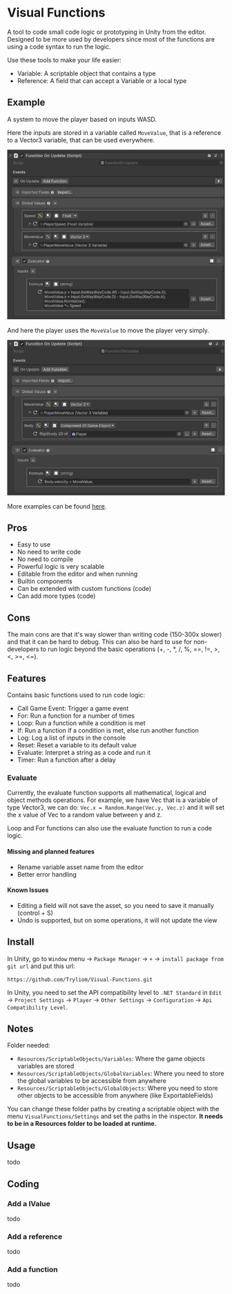 # Visual Functions
A tool to code small code logic or prototyping in Unity from the editor.
Designed to be more used by developers since most of the functions are using a code syntax to run the logic.

Use these tools to make your life easier:
- Variable: A scriptable object that contains a type
- Reference: A field that can accept a Variable or a local type

## Example 
A system to move the player based on inputs WASD.

Here the inputs are stored in a variable called `MoveValue`,
that is a reference to a Vector3 variable, that can be used everywhere.

![SimpleInputManager.png](documentation/images/SimpleInputManager.png)

And here the player uses the `MoveValue` to move the player very simply.

![SimplePlayerMove.png](documentation/images/SimplePlayerMove.png)

More examples can be found [here](./documentation/MoreExamples.md).

## Pros
- Easy to use
- No need to write code
- No need to compile
- Powerful logic is very scalable
- Editable from the editor and when running
- Builtin components
- Can be extended with custom functions (code)
- Can add more types (code)

## Cons
The main cons are that it's way slower than writing code (150-300x slower) and that it can be hard to debug.
This can also be hard to use for non-developers to run logic beyond the basic operations (+, -, *, /, %, ==, !=, >, <, >=, <=).

## Features
Contains basic functions used to run code logic:
- Call Game Event: Trigger a game event
- For: Run a function for a number of times
- Loop: Run a function while a condition is met
- If: Run a function if a condition is met, else run another function
- Log: Log a list of inputs in the console
- Reset: Reset a variable to its default value
- Evaluate: Interpret a string as a code and run it
- Timer: Run a function after a delay

### Evaluate
Currently, the evaluate function supports all mathematical, logical and object methods operations.
For example, we have Vec that is a variable of type Vector3, we can do:
`Vec.x = Random.Range(Vec.y, Vec.z)` and it will set the x value of Vec to a random value between y and z.

Loop and For functions can also use the evaluate function to run a code logic.

#### Missing and planned features
- Rename variable asset name from the editor
- Better error handling

#### Known Issues
- Editing a field will not save the asset, so you need to save it manually (control + S)
- Undo is supported, but on some operations, it will not update the view

## Install
In Unity, go to `Window` menu -> `Package Manager` -> `+` -> `install package from git url` and put this url:
```
https://github.com/Tryliom/Visual-Functions.git
```

In Unity, you need to set the API compatibility level to `.NET Standard` in `Edit` -> `Project Settings` -> `Player` -> `Other Settings` -> `Configuration` -> `Api Compatibility Level`.

## Notes
Folder needed:
- `Resources/ScriptableObjects/Variables`: Where the game objects variables are stored
- `Resources/ScriptableObjects/GlobalVariables`: Where you need to store the global variables to be accessible from anywhere
- `Resources/ScriptableObjects/GlobalObjects`: Where you need to store other objects to be accessible from anywhere (like ExportableFields)

You can change these folder paths by creating a scriptable object with the menu `VisualFunctions/Settings` and set the paths in the inspector.
**It needs to be in a Resources folder to be loaded at runtime.**

## Usage
todo

## Coding
### Add a IValue
todo

### Add a reference
todo

### Add a function
todo